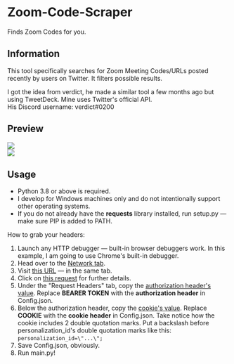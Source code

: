 # Zoom-Code-Scraper
Finds Zoom Codes for you.

## Information
This tool specifically searches for Zoom Meeting Codes/URLs posted recently by users on Twitter. It filters possible results.

I got the idea from verdict, he made a similar tool a few months ago but using TweetDeck. Mine uses Twitter's official API.<br/>
His Discord username: verdict#0200

## Preview
![](https://i.imgur.com/8mfXao4.png)<br/>
![](https://i.imgur.com/hRONic6.png)

## Usage
- Python 3.8 or above is required.
- I develop for Windows machines only and do not intentionally support other operating systems.
- If you do not already have the **requests** library installed, run setup.py — make sure PIP is added to PATH.

How to grab your headers:
1. Launch any HTTP debugger — built-in browser debuggers work. In this example, I am going to use Chrome's built-in debugger.
2. Head over to the [Network tab](https://i.imgur.com/UAzJL0R.png).
3. Visit [this URL](https://twitter.com/search?q=zoom%20code&src=typed_query&f=live) — in the same tab.
4. Click on [this request](https://i.imgur.com/Pxc4gGh.png) for further details.
5. Under the "Request Headers" tab, copy the [authorization header's value](https://i.imgur.com/38aPHHV.png). Replace **BEARER TOKEN** with the **authorization header** in Config.json.
6. Below the authorization header, copy the [cookie's value](https://i.imgur.com/OphifTK.png). Replace **COOKIE** with the **cookie header** in Config.json. Take notice how the cookie includes 2 double quotation marks. Put a backslash before personalization_id's double quotation marks like this: ```personalization_id=\"...\";```
7. Save Config.json, obviously.
8. Run main.py!
